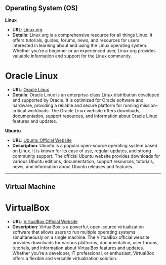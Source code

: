 ## Operating System (OS)

**Linux**
  - **URL**: [Linux.org](https://www.linux.org/)
  - **Details**: Linux.org is a comprehensive resource for all things Linux. It offers tutorials, guides, forums, news, and resources for users interested in learning about and using the Linux operating system. Whether you're a beginner or an experienced user, Linux.org provides valuable information and support for the Linux community.


# **Oracle Linux**
  - **URL**: [Oracle Linux](https://www.oracle.com/my/linux/)
  - **Details**: Oracle Linux is an enterprise-class Linux distribution developed and supported by Oracle. It is optimized for Oracle software and hardware, providing a reliable and secure platform for running mission-critical workloads. The Oracle Linux website offers downloads, documentation, support resources, and information about Oracle Linux features and updates.

**Ubuntu**
  - **URL**: [Ubuntu Official Website](https://ubuntu.com/)
  - **Description**: Ubuntu is a popular open-source operating system based on Linux. It is known for its ease of use, regular updates, and strong community support. The official Ubuntu website provides downloads for various Ubuntu editions, documentation, support resources, tutorials, news, and information about Ubuntu releases and features.

---

## Virtual Machine

# **VirtualBox**
  - **URL**: [VirtualBox Official Website](https://www.virtualbox.org/)
  - **Description**: VirtualBox is a powerful, open-source virtualization software that allows users to run multiple operating systems simultaneously on a single machine. The VirtualBox official website provides downloads for various platforms, documentation, user forums, tutorials, and information about VirtualBox features and updates. Whether you're a developer, IT professional, or enthusiast, VirtualBox offers a flexible and versatile virtualization solution.
